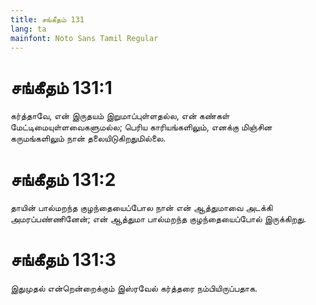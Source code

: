 ```yaml
---
title: சங்கீதம் 131
lang: ta
mainfont: Noto Sans Tamil Regular
---
```


# சங்கீதம் 131:1

கர்த்தாவே, என் இருதயம் இறுமாப்புள்ளதல்ல, என் கண்கள் மேட்டிமையுள்ளவைகளுமல்ல; பெரிய காரியங்களிலும், எனக்கு மிஞ்சின கருமங்களிலும் நான் தலையிடுகிறதுமில்லை.

# சங்கீதம் 131:2

தாயின் பால்மறந்த குழந்தையைப்போல நான் என் ஆத்துமாவை அடக்கி அமரப்பண்ணினேன்; என் ஆத்துமா பால்மறந்த குழந்தையைப்போல் இருக்கிறது.

# சங்கீதம் 131:3

இதுமுதல் என்றென்றைக்கும் இஸ்ரவேல் கர்த்தரை நம்பியிருப்பதாக.

